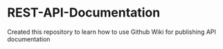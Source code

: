 # REST-API-Documentation
Created this repository to learn how to use Github Wiki for publishing API documentation
